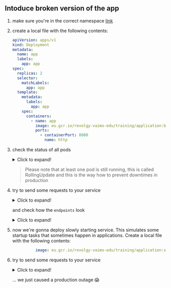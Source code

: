 ## Intoduce broken version of the app

1. make sure you're in the correct namespace [link](../pt2/00_single_pod.md)

2. create a local file with the following contents:

    ```yaml
    apiVersion: apps/v1
    kind: Deployment
    metadata:
      name: app
      labels:
        app: app
    spec:
      replicas: 2
      selector:
        matchLabels:
          app: app
      template:
        metadata:
          labels:
            app: app
        spec:
          containers:
            - name: app
              image: eu.gcr.io/revolgy-vaimo-edu/training/application:breaking
              ports:
                - containerPort: 8080
                  name: http
    ```

3. check the status of all pods

    <details>
    <summary>Click to expand!</summary>

    ```bash
    kubectl get pods
    kubectl logs <name of the new pod>
    kubectl describe pod <name of the new pod>
    ```
    </details>

    > Please note that at least one pod is still running,
    > this is called RollingUpdate and this is the way
    > how to prevent downtimes in production

4. try to send some requests to your service

    <details>
    <summary>Click to expand!</summary>

    ```bash
    curl https://<your namespace>.s02.training.eks.rocks
    ```
    </details>

    and check how the `endpoints` look

    <details>
    <summary>Click to expand!</summary>

    ```bash
    kubectl get endpoints
    ```
    </details>

5. now we're gonna deploy slowly starting service. This simulates some startup tasks that sometimes happen in applications.  Create a local file with the following contents:

    ```yaml
              image: eu.gcr.io/revolgy-vaimo-edu/training/application:sleeping
    ```


4. try to send some requests to your service

    <details>
    <summary>Click to expand!</summary>

    ```bash
    curl https://<your namespace>.s02.training.eks.rocks
    ```

    or

    ```powershell
    Invoke-WebRequest https://<your namespace>.s02.training.eks.rocks
    ```
    </details>

    ... we just caused a production outage 😱

